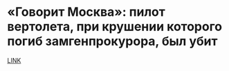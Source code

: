 # «Говорит Москва»: пилот вертолета, при крушении которого погиб замгенпрокурора, был убит



[LINK](https://varlamov.ru/3123415.html)